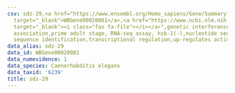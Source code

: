 ```yaml
---
csv: sdz-29,<a href="https://www.ensembl.org/Homo_sapiens/Gene/Summary?db=core;g=WBGene00020081"
  target="_blank">WBGene00020081</a>,<a href="https://www.ncbi.nlm.nih.gov/pubmed/30894454"
  target="_blank"><i class="fas fa-file"></i></a>",genetic interference,functional
  association,prime adult stage, RNA-seq assay, hsb-1(-),nucleotide sequence identification,nucleotide
  sequence identification,transcriptional regulation,up-regulates activity
data_alias: sdz-29
data_id: WBGene00020081
data_numevidence: 1
data_species: Caenorhabditis elegans
data_taxid: '6239'
title: sdz-29
---
```


